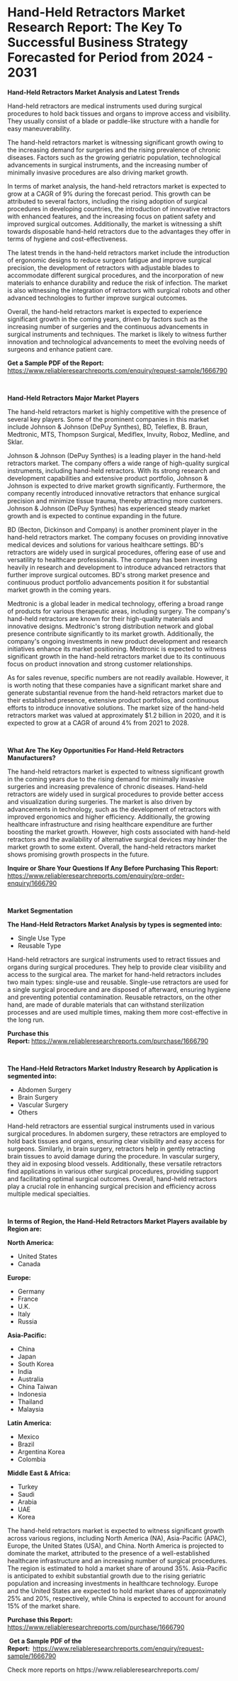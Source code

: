 <p><h1>Hand-Held Retractors Market Research Report: The Key To Successful Business Strategy Forecasted for Period from 2024 - 2031</h1></p><p><strong>Hand-Held Retractors Market Analysis and Latest Trends</strong></p>
<p><p>Hand-held retractors are medical instruments used during surgical procedures to hold back tissues and organs to improve access and visibility. They usually consist of a blade or paddle-like structure with a handle for easy maneuverability.</p><p>The hand-held retractors market is witnessing significant growth owing to the increasing demand for surgeries and the rising prevalence of chronic diseases. Factors such as the growing geriatric population, technological advancements in surgical instruments, and the increasing number of minimally invasive procedures are also driving market growth.</p><p>In terms of market analysis, the hand-held retractors market is expected to grow at a CAGR of 9% during the forecast period. This growth can be attributed to several factors, including the rising adoption of surgical procedures in developing countries, the introduction of innovative retractors with enhanced features, and the increasing focus on patient safety and improved surgical outcomes. Additionally, the market is witnessing a shift towards disposable hand-held retractors due to the advantages they offer in terms of hygiene and cost-effectiveness.</p><p>The latest trends in the hand-held retractors market include the introduction of ergonomic designs to reduce surgeon fatigue and improve surgical precision, the development of retractors with adjustable blades to accommodate different surgical procedures, and the incorporation of new materials to enhance durability and reduce the risk of infection. The market is also witnessing the integration of retractors with surgical robots and other advanced technologies to further improve surgical outcomes.</p><p>Overall, the hand-held retractors market is expected to experience significant growth in the coming years, driven by factors such as the increasing number of surgeries and the continuous advancements in surgical instruments and techniques. The market is likely to witness further innovation and technological advancements to meet the evolving needs of surgeons and enhance patient care.</p></p>
<p><strong>Get a Sample PDF of the Report:&nbsp;</strong> <a href="https://www.reliableresearchreports.com/enquiry/request-sample/1666790">https://www.reliableresearchreports.com/enquiry/request-sample/1666790</a></p>
<p>&nbsp;</p>
<p><strong>Hand-Held Retractors Major Market Players</strong></p>
<p><p>The hand-held retractors market is highly competitive with the presence of several key players. Some of the prominent companies in this market include Johnson & Johnson (DePuy Synthes), BD, Teleflex, B. Braun, Medtronic, MTS, Thompson Surgical, Mediflex, Invuity, Roboz, Medline, and Sklar.</p><p>Johnson & Johnson (DePuy Synthes) is a leading player in the hand-held retractors market. The company offers a wide range of high-quality surgical instruments, including hand-held retractors. With its strong research and development capabilities and extensive product portfolio, Johnson & Johnson is expected to drive market growth significantly. Furthermore, the company recently introduced innovative retractors that enhance surgical precision and minimize tissue trauma, thereby attracting more customers. Johnson & Johnson (DePuy Synthes) has experienced steady market growth and is expected to continue expanding in the future.</p><p>BD (Becton, Dickinson and Company) is another prominent player in the hand-held retractors market. The company focuses on providing innovative medical devices and solutions for various healthcare settings. BD's retractors are widely used in surgical procedures, offering ease of use and versatility to healthcare professionals. The company has been investing heavily in research and development to introduce advanced retractors that further improve surgical outcomes. BD's strong market presence and continuous product portfolio advancements position it for substantial market growth in the coming years.</p><p>Medtronic is a global leader in medical technology, offering a broad range of products for various therapeutic areas, including surgery. The company's hand-held retractors are known for their high-quality materials and innovative designs. Medtronic's strong distribution network and global presence contribute significantly to its market growth. Additionally, the company's ongoing investments in new product development and research initiatives enhance its market positioning. Medtronic is expected to witness significant growth in the hand-held retractors market due to its continuous focus on product innovation and strong customer relationships.</p><p>As for sales revenue, specific numbers are not readily available. However, it is worth noting that these companies have a significant market share and generate substantial revenue from the hand-held retractors market due to their established presence, extensive product portfolios, and continuous efforts to introduce innovative solutions. The market size of the hand-held retractors market was valued at approximately $1.2 billion in 2020, and it is expected to grow at a CAGR of around 4% from 2021 to 2028.</p></p>
<p>&nbsp;</p>
<p><strong>What Are The Key Opportunities For Hand-Held Retractors Manufacturers?</strong></p>
<p><p>The hand-held retractors market is expected to witness significant growth in the coming years due to the rising demand for minimally invasive surgeries and increasing prevalence of chronic diseases. Hand-held retractors are widely used in surgical procedures to provide better access and visualization during surgeries. The market is also driven by advancements in technology, such as the development of retractors with improved ergonomics and higher efficiency. Additionally, the growing healthcare infrastructure and rising healthcare expenditure are further boosting the market growth. However, high costs associated with hand-held retractors and the availability of alternative surgical devices may hinder the market growth to some extent. Overall, the hand-held retractors market shows promising growth prospects in the future.</p></p>
<p><strong>Inquire or Share Your Questions If Any Before Purchasing This Report:</strong> <a href="https://www.reliableresearchreports.com/enquiry/pre-order-enquiry/1666790">https://www.reliableresearchreports.com/enquiry/pre-order-enquiry/1666790</a></p>
<p>&nbsp;</p>
<p><strong>Market Segmentation</strong></p>
<p><strong>The Hand-Held Retractors Market Analysis by types is segmented into:</strong></p>
<p><ul><li>Single Use Type</li><li>Reusable Type</li></ul></p>
<p><p>Hand-held retractors are surgical instruments used to retract tissues and organs during surgical procedures. They help to provide clear visibility and access to the surgical area. The market for hand-held retractors includes two main types: single-use and reusable. Single-use retractors are used for a single surgical procedure and are disposed of afterward, ensuring hygiene and preventing potential contamination. Reusable retractors, on the other hand, are made of durable materials that can withstand sterilization processes and are used multiple times, making them more cost-effective in the long run.</p></p>
<p><strong>Purchase this Report:&nbsp;</strong><a href="https://www.reliableresearchreports.com/purchase/1666790">https://www.reliableresearchreports.com/purchase/1666790</a></p>
<p>&nbsp;</p>
<p><strong>The Hand-Held Retractors Market Industry Research by Application is segmented into:</strong></p>
<p><ul><li>Abdomen Surgery</li><li>Brain Surgery</li><li>Vascular Surgery</li><li>Others</li></ul></p>
<p><p>Hand-held retractors are essential surgical instruments used in various surgical procedures. In abdomen surgery, these retractors are employed to hold back tissues and organs, ensuring clear visibility and easy access for surgeons. Similarly, in brain surgery, retractors help in gently retracting brain tissues to avoid damage during the procedure. In vascular surgery, they aid in exposing blood vessels. Additionally, these versatile retractors find applications in various other surgical procedures, providing support and facilitating optimal surgical outcomes. Overall, hand-held retractors play a crucial role in enhancing surgical precision and efficiency across multiple medical specialties.</p></p>
<p>&nbsp;</p>
<p><strong>In terms of Region, the Hand-Held Retractors Market Players available by Region are:</strong></p>
<p>
    <p> <strong> North America: </strong>
        <ul>
            <li>United States</li>
            <li>Canada</li>
        </ul>
        </p> 
    <p> <strong> Europe: </strong>
        <ul>
            <li>Germany</li>
            <li>France</li>
            <li>U.K.</li>
            <li>Italy</li>
            <li>Russia</li>
        </ul>
        </p> 
    <p> <strong> Asia-Pacific: </strong>
        <ul>
            <li>China</li>
            <li>Japan</li>
            <li>South Korea</li>
            <li>India</li>
            <li>Australia</li>
            <li>China Taiwan</li>
            <li>Indonesia</li>
            <li>Thailand</li>
            <li>Malaysia</li>
        </ul>
        </p> 
    <p> <strong> Latin America: </strong>
        <ul>
            <li>Mexico</li>
            <li>Brazil</li>
            <li>Argentina Korea</li>
            <li>Colombia</li>
        </ul>
        </p> 
    <p> <strong> Middle East & Africa: </strong>
        <ul>
            <li>Turkey</li>
            <li>Saudi</li>
            <li>Arabia</li>
            <li>UAE</li>
            <li>Korea</li>
        </ul>
    </p>
    </p>
<p><p>The hand-held retractors market is expected to witness significant growth across various regions, including North America (NA), Asia-Pacific (APAC), Europe, the United States (USA), and China. North America is projected to dominate the market, attributed to the presence of a well-established healthcare infrastructure and an increasing number of surgical procedures. The region is estimated to hold a market share of around 35%. Asia-Pacific is anticipated to exhibit substantial growth due to the rising geriatric population and increasing investments in healthcare technology. Europe and the United States are expected to hold market shares of approximately 25% and 20%, respectively, while China is expected to account for around 15% of the market share.</p></p>
<p><strong>Purchase this Report: </strong><a href="https://www.reliableresearchreports.com/purchase/1666790">https://www.reliableresearchreports.com/purchase/1666790</a></p>
<p>&nbsp;<strong>Get a Sample PDF of the Report:&nbsp;&nbsp;</strong><a href="https://www.reliableresearchreports.com/enquiry/request-sample/1666790">https://www.reliableresearchreports.com/enquiry/request-sample/1666790</a></p>
<p><strong></strong></p>
<p>Check more reports on https://www.reliableresearchreports.com/</p>